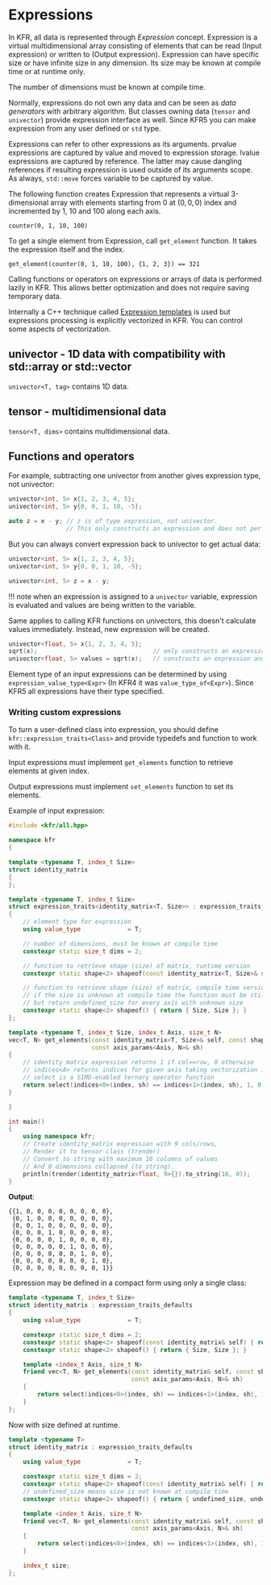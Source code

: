 # Expressions

In KFR, all data is represented through _Expression_ concept.
Expression is a virtual multidimensional array consisting of elements that can be read (Input expression) or written to (Output expression).
Expression can have specific size or have infinite size in any dimension. Its size may be known at compile time or at runtime only.

The number of dimensions must be known at compile time.

Normally, expressions do not own any data and can be seen as _data generators_ with arbitrary algorithm. But classes owning data (`tensor` and `univector`) provide expression interface as well. Since KFR5 you can make expression from any user defined or `std` type.

Expressions can refer to other expressions as its arguments.
prvalue expressions are captured by value and moved to expression storage.
lvalue expressions are captured by reference. 
The latter may cause dangling references if resulting expression is used outside of its arguments scope. As always, `std::move` forces variable to be captured by value.

The following function creates Expression that represents a virtual 3-dimensional array with elements starting from 0 at $(0,0,0)$ index
and incremented by $1$, $10$ and $100$ along each axis.
```
counter(0, 1, 10, 100)
```

To get a single element from Expression, call `get_element` function. It takes the expression itself and the index.
```
get_element(counter(0, 1, 10, 100), {1, 2, 3}) == 321
```

Calling functions or operators on expressions or arrays of data is performed lazily in KFR.
This allows better optimization and does not require saving temporary data.

Internally a C++ technique called [Expression templates](https://en.wikipedia.org/wiki/Expression_templates) is used but expressions processing is explicitly vectorized in KFR. You can control some aspects of vectorization.

## univector - 1D data with compatibility with std::array or std::vector

`univector<T, tag>` contains 1D data.

## tensor - multidimensional data

`tensor<T, dims>` contains multidimensional data.

## Functions and operators

For example, subtracting one univector from another gives expression type, not univector:

```c++
univector<int, 5> x{1, 2, 3, 4, 5};
univector<int, 5> y{0, 0, 1, 10, -5};

auto z = x - y; // z is of type expression, not univector. 
                // This only constructs an expression and does not perform any calculation
```

But you can always convert expression back to univector to get actual data:

```c++
univector<int, 5> x{1, 2, 3, 4, 5};
univector<int, 5> y{0, 0, 1, 10, -5};    

univector<int, 5> z = x - y;
```

!!! note
    when an expression is assigned to a `univector` variable, expression is evaluated
    and values are being written to the variable.

Same applies to calling KFR functions on univectors, this doesn't calculate values immediately. Instead, new expression will be created.

```c++
univector<float, 5> x{1, 2, 3, 4, 5};
sqrt(x);                                // only constructs an expression
univector<float, 5> values = sqrt(x);   // constructs an expression and writes data to univector  
```

Element type of an input expressions can be determined by using `expression_value_type<Expr>` (In KFR4 it was `value_type_of<Expr>`). Since KFR5 all expressions have their type specified.

### Writing custom expressions

To turn a user-defined class into expression, you should define
`kfr::expression_traits<Class>` and provide typedefs and function to work with it.

Input expressions must implement `get_elements` function to retrieve elements at given index.

Output expressions must implement `set_elements` function to set its elements.

Example of input expression:

```c++
#include <kfr/all.hpp>

namespace kfr
{

template <typename T, index_t Size>
struct identity_matrix
{
};

template <typename T, index_t Size>
struct expression_traits<identity_matrix<T, Size>> : expression_traits_defaults
{
    // element type for expression
    using value_type             = T;

    // number of dimensions, must be known at compile time
    constexpr static size_t dims = 2;

    // function to retrieve shape (size) of matrix, runtime version
    constexpr static shape<2> shapeof(const identity_matrix<T, Size>& self) { return { Size, Size }; }

    // function to retrieve shape (size) of matrix, compile time version
    // if the size is unknown at compile time the function must be still defined
    // but return undefined_size for every axis with unknown size
    constexpr static shape<2> shapeof() { return { Size, Size }; }
};

template <typename T, index_t Size, index_t Axis, size_t N>
vec<T, N> get_elements(const identity_matrix<T, Size>& self, const shape<2>& index,
                       const axis_params<Axis, N>& sh)
{
    // identity matrix expression returns 1 if col==row, 0 otherwise
    // indices<A> returns indices for given axis taking vectorization into account
    // select is a SIMD-enabled ternary operator function
    return select(indices<0>(index, sh) == indices<1>(index, sh), 1, 0);
}

}

int main()
{
    using namespace kfr;
    // Create identity_matrix expression with 9 cols/rows,
    // Render it to tensor class (trender)
    // Convert to string with maximum 16 columns of values
    // And 0 dimensions collapsed (to_string).
    println(trender(identity_matrix<float, 9>{}).to_string(16, 0));
}

```
**Output**:
```
{{1, 0, 0, 0, 0, 0, 0, 0, 0},
 {0, 1, 0, 0, 0, 0, 0, 0, 0},
 {0, 0, 1, 0, 0, 0, 0, 0, 0},
 {0, 0, 0, 1, 0, 0, 0, 0, 0},
 {0, 0, 0, 0, 1, 0, 0, 0, 0},
 {0, 0, 0, 0, 0, 1, 0, 0, 0},
 {0, 0, 0, 0, 0, 0, 1, 0, 0},
 {0, 0, 0, 0, 0, 0, 0, 1, 0},
 {0, 0, 0, 0, 0, 0, 0, 0, 1}}
```

Expression may be defined in a compact form using only a single class:

```c++
template <typename T, index_t Size>
struct identity_matrix : expression_traits_defaults
{
    using value_type             = T;

    constexpr static size_t dims = 2;
    constexpr static shape<2> shapeof(const identity_matrix& self) { return { Size, Size }; }
    constexpr static shape<2> shapeof() { return { Size, Size }; }

    template <index_t Axis, size_t N>
    friend vec<T, N> get_elements(const identity_matrix& self, const shape<2>& index,
                                  const axis_params<Axis, N>& sh)
    {
        return select(indices<0>(index, sh) == indices<1>(index, sh), 1, 0);
    }
};

```

Now with size defined at runtime.

```c++
template <typename T>
struct identity_matrix : expression_traits_defaults
{
    using value_type             = T;

    constexpr static size_t dims = 2;
    constexpr static shape<2> shapeof(const identity_matrix& self) { return { self.size, self.size }; }
    // undefined_size means size is not known at compile time
    constexpr static shape<2> shapeof() { return { undefined_size, undefined_size }; }

    template <index_t Axis, size_t N>
    friend vec<T, N> get_elements(const identity_matrix& self, const shape<2>& index,
                                  const axis_params<Axis, N>& sh)
    {
        return select(indices<0>(index, sh) == indices<1>(index, sh), 1, 0);
    }

    index_t size;
};

```
